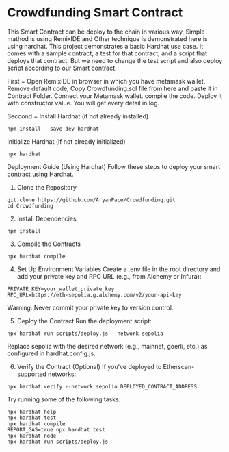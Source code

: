 # Crowdfunding Smart Contract

This Smart Contract can be deploy to the chain in various way, Simple mathod is using RemixIDE and Other technique is demonstrated here is using hardhat.
This project demonstrates a basic Hardhat use case. It comes with a sample contract, a test for that contract, and a script that deploys that contract.
But we need to change the test script and also deploy script according to our Smart contract.

First =
Open RemixIDE in browser in which you have metamask wallet.
Remove default code, Copy Crowdfunding.sol file from here and paste it in Contract Folder.
Connect your Metamask wallet.
compile the code.
Deploy it with constructor value.
You will get every detail in log.

Seccond =
Install Hardhat (if not already installed)
```shell
npm install --save-dev hardhat
```

Initialize Hardhat (if not already initialized)
```shell
npx hardhat
```



Deployment Guide (Using Hardhat)
Follow these steps to deploy your smart contract using Hardhat.

1. Clone the Repository
```shell
git clone https://github.com/AryanPace/Crowdfunding.git
cd Crowdfunding
```
2. Install Dependencies
```shell
npm install
```
3. Compile the Contracts
```shell
npx hardhat compile
```
4. Set Up Environment Variables
Create a .env file in the root directory and add your private key and RPC URL (e.g., from Alchemy or Infura):

```shell
PRIVATE_KEY=your_wallet_private_key
RPC_URL=https://eth-sepolia.g.alchemy.com/v2/your-api-key
```
Warning: Never commit your private key to version control.

5. Deploy the Contract
Run the deployment script:

```shell
npx hardhat run scripts/deploy.js --network sepolia
```
Replace sepolia with the desired network (e.g., mainnet, goerli, etc.) as configured in hardhat.config.js.

6. Verify the Contract (Optional)
If you've deployed to Etherscan-supported networks:

```shell
npx hardhat verify --network sepolia DEPLOYED_CONTRACT_ADDRESS
```


Try running some of the following tasks:

```shell
npx hardhat help
npx hardhat test
npx hardhat compile
REPORT_GAS=true npx hardhat test
npx hardhat node
npx hardhat run scripts/deploy.js
```
